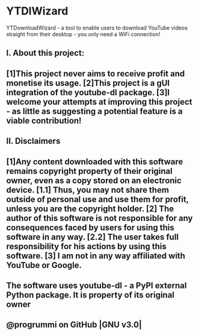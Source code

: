 # YTDlWizard
YTDownloadWizard - a tool to enable users to download YouTube videos straight from their desktop - you only need a WiFi connection!

I. About this project:
----------------------
[1]This project never aims to receive profit and monetise its usage.
[2]This project is a gUI integration of the youtube-dl package.
[3]I welcome your attempts at improving this project - as little as suggesting a potential feature is a viable contribution!
----------------------------------------------------------------------------------------------------------------------------
II. Disclaimers
-----------------------------------------------------------------------------------------------------------------------------------------------
[1]Any content downloaded with this software remains copyright property of their original owner, even as a copy stored on an electronic device.
[1.1] Thus, you may not share them outside of personal use and use them for profit, unless you are the copyright holder.
[2] The author of this software is not responsible for any consequences faced by users for using this software in any way.
[2.2] The user takes full responsibility for his actions by using this software.
[3] I am not in any way affiliated with YouTube or Google.
--------------------------------------------------------------------------------------------------------------------------
The software uses youtube-dl - a PyPI external Python package. It is property of its original owner
---------------------------------------------------------------------------------------------------
@progrummi on GitHub |GNU v3.0|
-------------------------------
